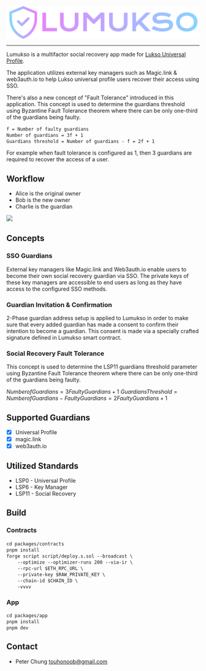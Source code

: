 <p align="center">
  <img src="./packages/app/assets/lumukso.png">
</p>

----------

Lumukso is a multifactor social recovery app made for [Lukso Universal Profile](https://docs.lukso.tech/guides/universal-profile/create-profile/).

The application utilizes external key managers such as Magic.link & web3auth.io to help Lukso universal profile users recover their access using SSO.

There's also a new concept of "Fault Tolerance" introduced in this application. This concept is used to determine the guardians threshold using Byzantine Fault Tolerance theorem where there can be only one-third of the guardians being faulty. 

```
f = Number of faulty guardians
Number of guardians = 3f + 1
Guardians threshold = Number of guardians - f = 2f + 1
```

For example when fault tolerance is configured as 1, then 3 guardians are required to recover the access of a user.

## Workflow

- Alice is the original owner
- Bob is the new owner
- Charlie is the guardian

[![](https://mermaid.ink/img/pako:eNp1Uk1rwzAM_SvCl126wL5HDoVuHWMwGCywUy6ara6miZX5I1BK__ucJhluuvlkPb8nPUneCcmKRC4cfQcykpYavyzWpYF4UHq2sKi0pB5o0HotdYPGw2uow8Zxynxco600pdADf_bhIcv5fD7IcrjIYElNxVsoWGqs4J0kt2S3__AvM1goBUXxBujgOaBVGo07Zg8OcrjK4MW02tNoKhX1muEhrXEda0hJjQfdidFrHsixj5R4k0Hh4zDADqahsSzJOWg1dh5T1a-p2xNTnqHlGK_iqOxR_3-4u8vgY0oGXnVVzlyc96F-zJgsbGL7PuuQUexgFapqKhQzUZOtUav4LXZdmlL4NdVUijxeFdpNKUqzj7zQKPT0pHTctMi9DTQTGDwXWyPHuOcM36oH9z8iAdJQ)](https://mermaid.live/edit#pako:eNp1Uk1rwzAM_SvCl126wL5HDoVuHWMwGCywUy6ara6miZX5I1BK__ucJhluuvlkPb8nPUneCcmKRC4cfQcykpYavyzWpYF4UHq2sKi0pB5o0HotdYPGw2uow8Zxynxco600pdADf_bhIcv5fD7IcrjIYElNxVsoWGqs4J0kt2S3__AvM1goBUXxBujgOaBVGo07Zg8OcrjK4MW02tNoKhX1muEhrXEda0hJjQfdidFrHsixj5R4k0Hh4zDADqahsSzJOWg1dh5T1a-p2xNTnqHlGK_iqOxR_3-4u8vgY0oGXnVVzlyc96F-zJgsbGL7PuuQUexgFapqKhQzUZOtUav4LXZdmlL4NdVUijxeFdpNKUqzj7zQKPT0pHTctMi9DTQTGDwXWyPHuOcM36oH9z8iAdJQ)

## Concepts

### SSO Guardians

External key managers like Magic.link and Web3auth.io enable users to become their own social recovery guardian via SSO. The private keys of these key managers are accessible to end users as long as they have access to the configured SSO methods.

### Guardian Invitation & Confirmation

2-Phase guardian address setup is applied to Lumukso in order to make sure that every added guardian has made a consent to confirm their intention to become a guardian. This consent is made via a specially crafted signature defined in Lumukso smart contract. 

### Social Recovery Fault Tolerance

This concept is used to determine the LSP11 guardians threshold parameter using Byzantine Fault Tolerance theorem where there can be only one-third of the guardians being faulty. 

$Number of Guardians = 3Faulty Guardians + 1$
$Guardians Threshold = Number of Guardians - Faulty Guardians = 2Faulty Guardians + 1$

## Supported Guardians

- [x] Universal Profile
- [x] magic.link
- [x] web3auth.io

## Utilized Standards

- LSP0 - Universal Profile
- LSP6 - Key Manager
- LSP11 - Social Recovery

## Build

### Contracts

```
cd packages/contracts
pnpm install
forge script script/deploy.s.sol --broadcast \
    --optimize --optimizer-runs 200 --via-ir \
    --rpc-url $ETH_RPC_URL \
    --private-key $RAW_PRIVATE_KEY \
    --chain-id $CHAIN_ID \
    -vvvv
```

### App

```
cd packages/app
pnpm install
pnpm dev
```

## Contact

- Peter Chung <touhonoob@gmail.com>
